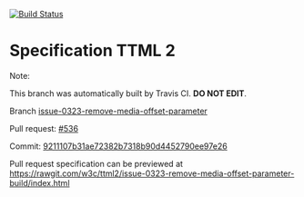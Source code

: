 [![Build Status](https://travis-ci.org/w3c/ttml2.svg?branch=issue-0323-remove-media-offset-parameter)](https://travis-ci.org/w3c/ttml2)


# Specification TTML 2


Note:


This branch was automatically built by Travis CI. <b>DO NOT EDIT</b>.


 Branch [issue-0323-remove-media-offset-parameter](https://github.com/w3c/ttml2/tree/issue-0323-remove-media-offset-parameter)


 Pull request: [#536](https://github.com/w3c/ttml2/pull/536)


 Commit: [9211107b31ae72382b7318b90d4452790ee97e26](https://github.com/w3c/ttml2/commit/9211107b31ae72382b7318b90d4452790ee97e26)

Pull request specification can be previewed at https://rawgit.com/w3c/ttml2/issue-0323-remove-media-offset-parameter-build/index.html



